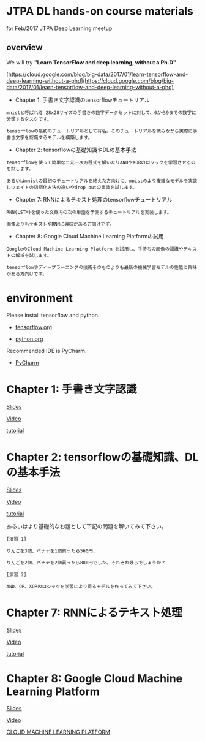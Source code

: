 
# JTPA DL hands-on course materials
for Feb/2017 JTPA Deep Learning meetup

## overview 
We will try **"Learn TensorFlow and deep learning, without a Ph.D"**

[https://cloud.google.com/blog/big-data/2017/01/learn-tensorflow-and-deep-learning-without-a-phd](https://cloud.google.com/blog/big-data/2017/01/learn-tensorflow-and-deep-learning-without-a-phd)


+ Chapter 1: 手書き文字認識のtensorflowチュートリアル

```
mnistと呼ばれる 28x28サイズの手書きの数字データセットに対して、0から9までの数字に分類するタスクです。

tensorflowの最初のチュートリアルとして有名。このチュートリアルを読みながら実際に手書き文字を認識するモデルを構築します。
```

+ Chapter 2: tensorflowの基礎知識やDLの基本手法

```
tensorflowを使って簡単な二元一次方程式を解いたりANDやXORのロジックを学習させるのを試します。

あるいはmnistの最初のチュートリアルを終えた方向けに、mnistのより複雑なモデルを実装しウェイトの初期化方法の違いやdrop outの実装を試します。
```


+ Chapter 7: RNNによるテキスト処理のtensorflowチュートリアル

```
RNN(LSTM)を使った文章内の次の単語を予測するチュートリアルを実装します。

画像よりもテキストやRNNに興味がある方向けです。
```

+ Chapter 8: Google Cloud Machine Learning Platformの試用

```
GoogleのCloud Machine Learning Platform を試用し、手持ちの画像の認識やテキストの解析を試します。

tensorflowやディープラーニングの技術そのものよりも最新の機械学習モデルの性能に興味がある方向けです。
```


# environment

Please install tensorflow and python. 

+ [tensorflow.org](https://www.tensorflow.org)

+ [python.org](https://www.python.org)

Recommended IDE is PyCharm.

+ [PyCharm](https://www.jetbrains.com/pycharm/)


# Chapter 1: 手書き文字認識

[Slides](https://docs.google.com/presentation/d/1TVixw6ItiZ8igjp6U17tcgoFrLSaHWQmMOwjlgQY9co/pub?slide=id.p)

[Video](https://www.youtube.com/watch?v=qyvlt7kiQoI&feature=youtu.be)

[tutorial](https://www.tensorflow.org/tutorials/mnist/beginners/)

# Chapter 2: tensorflowの基礎知識、DLの基本手法

[Slides](https://docs.google.com/presentation/d/1TVixw6ItiZ8igjp6U17tcgoFrLSaHWQmMOwjlgQY9co/pub?slide=id.g110257a6da_0_13)

[Video](https://www.youtube.com/watch?v=qyvlt7kiQoI&t=1m12s)

[tutorial](https://www.tensorflow.org/tutorials/mnist/pros/)

あるいはより基礎的なお題として下記の問題を解いてみて下さい。

```
[演習 1]

りんごを3個、バナナを1個買ったら560円、

りんごを2個、バナナを2個買ったら880円でした。それぞれ幾らでしょうか？

[演習 2]

AND、OR、XORのロジックを学習により得るモデルを作ってみて下さい。
```

# Chapter 7: RNNによるテキスト処理

[Slides](https://docs.google.com/presentation/d/e/2PACX-1vRouwj_3cYsmLrNNI3Uq5gv5-hYp_QFdeoan2GlxKgIZRSejozruAbVV0IMXBoPsINB7Jw92vJo2EAM/pub#slide=id.g17d56f1df3_0_106)

[Video](https://www.youtube.com/watch?v=vq2nnJ4g6N0&t=107m25s)

[tutorial](https://www.tensorflow.org/tutorials/recurrent/)


# Chapter 8: Google Cloud Machine Learning Platform
[Slides](https://docs.google.com/presentation/d/e/2PACX-1vRouwj_3cYsmLrNNI3Uq5gv5-hYp_QFdeoan2GlxKgIZRSejozruAbVV0IMXBoPsINB7Jw92vJo2EAM/pub?slide=id.g963e5b4287fb24d_677)

[Video](https://www.youtube.com/watch?v=zqWt8oI4gEw&feature=youtu.be&t=23m6s)

[CLOUD MACHINE LEARNING PLATFORM](https://cloud.google.com/products/machine-learning/)
